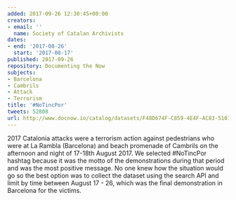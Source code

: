 ```yaml
---
added: 2017-09-26 12:30:45+00:00
creators:
- email: ''
  name: Society of Catalan Archivists
dates:
- end: '2017-08-26'
  start: '2017-08-17'
published: 2017-09-26
repository: Documenting the Now
subjects:
- Barcelona
- Cambrils
- Attack
- Terrorism
title: '#NoTincPor'
tweets: 52808
url: http://www.docnow.io/catalog/datasets/F48D674F-C859-4E4F-AC83-510181DA3545.csv.gz
---
```


2017 Catalonia attacks were a terrorism action against pedestrians who were at La Rambla (Barcelona) and beach promenade of Cambrils on the afternoon and night of 17-18th August 2017. We selected #NoTincPor hashtag because it was the motto of the demonstrations during that period and was the most positive message. No one knew how the situation would go so the best option was to collect the dataset using the search API and limit by time between August 17 - 26, which was the final demonstration in Barcelona for the victims.
